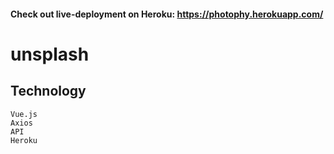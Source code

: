 #### Check out live-deployment on Heroku: https://photophy.herokuapp.com/

# unsplash

## Technology
```
Vue.js
Axios
API
Heroku
```



